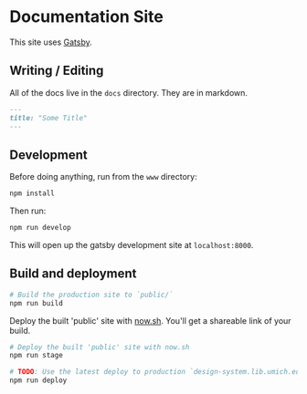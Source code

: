 # Documentation Site

This site uses [Gatsby](https://www.gatsbyjs.org/).

## Writing / Editing

All of the docs live in the `docs` directory. They are in markdown.

```md
---
title: "Some Title"
---
```

## Development

Before doing anything, run from the `www` directory:

```sh
npm install
```

Then run:

```sh
npm run develop
```

This will open up the gatsby development site at `localhost:8000`.

## Build and deployment

```sh
# Build the production site to `public/`
npm run build
```

Deploy the built 'public' site with [now.sh](https://zeit.co/now). You'll get a shareable link of your build.

```sh
# Deploy the built 'public' site with now.sh
npm run stage
```

```sh
# TODO: Use the latest deploy to production `design-system.lib.umich.edu`
npm run deploy
```


